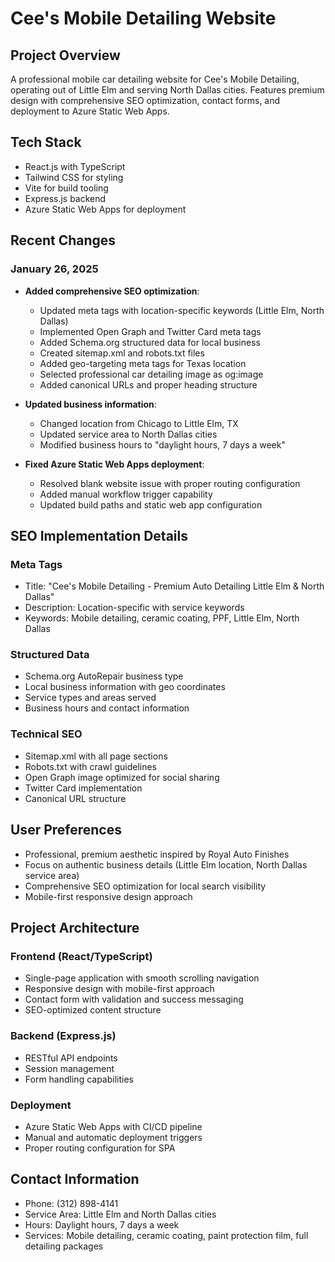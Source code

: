 # Cee's Mobile Detailing Website

## Project Overview
A professional mobile car detailing website for Cee's Mobile Detailing, operating out of Little Elm and serving North Dallas cities. Features premium design with comprehensive SEO optimization, contact forms, and deployment to Azure Static Web Apps.

## Tech Stack
- React.js with TypeScript
- Tailwind CSS for styling
- Vite for build tooling
- Express.js backend
- Azure Static Web Apps for deployment

## Recent Changes
### January 26, 2025
- **Added comprehensive SEO optimization**:
  - Updated meta tags with location-specific keywords (Little Elm, North Dallas)
  - Implemented Open Graph and Twitter Card meta tags
  - Added Schema.org structured data for local business
  - Created sitemap.xml and robots.txt files
  - Added geo-targeting meta tags for Texas location
  - Selected professional car detailing image as og:image
  - Added canonical URLs and proper heading structure

- **Updated business information**:
  - Changed location from Chicago to Little Elm, TX
  - Updated service area to North Dallas cities
  - Modified business hours to "daylight hours, 7 days a week"

- **Fixed Azure Static Web Apps deployment**:
  - Resolved blank website issue with proper routing configuration
  - Added manual workflow trigger capability
  - Updated build paths and static web app configuration

## SEO Implementation Details
### Meta Tags
- Title: "Cee's Mobile Detailing - Premium Auto Detailing Little Elm & North Dallas"
- Description: Location-specific with service keywords
- Keywords: Mobile detailing, ceramic coating, PPF, Little Elm, North Dallas

### Structured Data
- Schema.org AutoRepair business type
- Local business information with geo coordinates
- Service types and areas served
- Business hours and contact information

### Technical SEO
- Sitemap.xml with all page sections
- Robots.txt with crawl guidelines
- Open Graph image optimized for social sharing
- Twitter Card implementation
- Canonical URL structure

## User Preferences
- Professional, premium aesthetic inspired by Royal Auto Finishes
- Focus on authentic business details (Little Elm location, North Dallas service area)
- Comprehensive SEO optimization for local search visibility
- Mobile-first responsive design approach

## Project Architecture
### Frontend (React/TypeScript)
- Single-page application with smooth scrolling navigation
- Responsive design with mobile-first approach
- Contact form with validation and success messaging
- SEO-optimized content structure

### Backend (Express.js)
- RESTful API endpoints
- Session management
- Form handling capabilities

### Deployment
- Azure Static Web Apps with CI/CD pipeline
- Manual and automatic deployment triggers
- Proper routing configuration for SPA

## Contact Information
- Phone: (312) 898-4141
- Service Area: Little Elm and North Dallas cities
- Hours: Daylight hours, 7 days a week
- Services: Mobile detailing, ceramic coating, paint protection film, full detailing packages